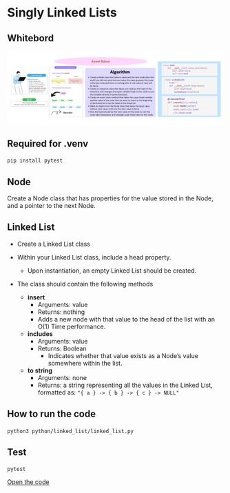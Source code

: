 # Singly Linked Lists
## Whitebord
![photo](./iwhitebord.png)
## Required for .venv
`pip install pytest`
## Node
Create a Node class that has properties for the value stored in the Node, and a pointer to the next Node.
## Linked List
- Create a Linked List class
- Within your Linked List class, include a head property.
  - Upon instantiation, an empty Linked List should be created.
- The class should contain the following methods

  - **insert**
    - Arguments: value
    - Returns: nothing
    - Adds a new node with that value to the head of the list with an O(1) Time performance.
  - **includes**
    - Arguments: value
    - Returns: Boolean
       - Indicates whether that value exists as a Node’s value somewhere within the list.
  - **to string**
    - Arguments: none
    - Returns: a string representing all the values in the Linked List, formatted as:
`"{ a } -> { b } -> { c } -> NULL"`

## How to run the code 
`python3 python/linked_list/linked_list.py`

## Test
`pytest`

[Open the code](./linked_list.py)
